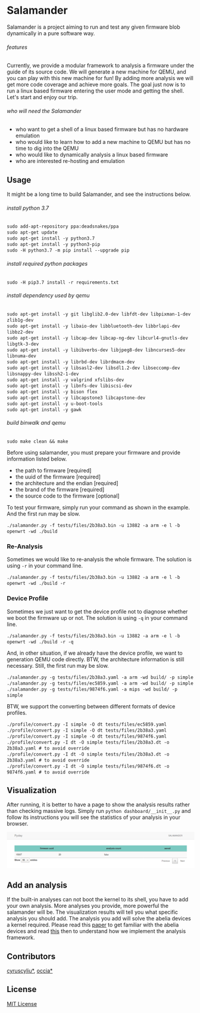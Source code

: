 # Salamander

Salamander is a project aiming to run and test any given firmware blob dynamically in a pure software way.

###### features
Currently, we provide a modular framework to analysis a firmware under the guide of its source code. We 
will generate a new machine for QEMU, and you can play with this new machine for fun! By adding more analysis
we will get more code coverage and achieve more goals. The goal just now is to run a linux based firmware
entering the user mode and getting the shell. Let's start and enjoy our trip.

###### who will need the Salamander
+ who want to get a shell of a linux based firmware but has no hardware emulation
+ who would like to learn how to add a new machine to QEMU but has no time to dig into the QEMU
+ who would like to dynamically analysis a linux based firmware
+ who are interested re-hosting and emulation

## Usage 

It might be a long time to build Salamander, and see the instructions below.

###### install python 3.7

```shell script
sudo add-apt-repository ppa:deadsnakes/ppa
sudo apt-get update
sudo apt-get install -y python3.7
sudo apt-get install -y python3-pip
sudo -H python3.7 -m pip install --upgrade pip
```

###### install required python packages

```shell script
sudo -H pip3.7 install -r requirements.txt
```

###### install dependency used by qemu

```shell script
sudo apt-get install -y git libglib2.0-dev libfdt-dev libpixman-1-dev zlib1g-dev
sudo apt-get install -y libaio-dev libbluetooth-dev libbrlapi-dev libbz2-dev
sudo apt-get install -y libcap-dev libcap-ng-dev libcurl4-gnutls-dev libgtk-3-dev
sudo apt-get install -y libibverbs-dev libjpeg8-dev libncurses5-dev libnuma-dev
sudo apt-get install -y librbd-dev librdmacm-dev
sudo apt-get install -y libsasl2-dev libsdl1.2-dev libseccomp-dev libsnappy-dev libssh2-1-dev
sudo apt-get install -y valgrind xfslibs-dev
sudo apt-get install -y libnfs-dev libiscsi-dev
sudo apt-get install -y bison flex
sudo apt-get install -y libcapstone3 libcapstone-dev
sudo apt-get install -y u-boot-tools
sudo apt-get install -y gawk
```

###### build binwalk and qemu

```shell script
sudo make clean && make
```

Before using salamander, you must prepare your firmware and provide information listed below.
+ the path to firmware [required]
+ the uuid of the firmware [required]
+ the architecture and the endian [required]
+ the brand of the firmware [required]
+ the source code to the firmware [optional]

To test your firmware, simply run your command as shown in the example. And the first run may be slow.

```shell script
./salamander.py -f tests/files/2b38a3.bin -u 13882 -a arm -e l -b openwrt -wd ./build
```

### Re-Analysis

Sometimes we would like to re-analysis the whole firmware. The solution is using `-r` in your command line.

```shell script
./salamander.py -f tests/files/2b38a3.bin -u 13882 -a arm -e l -b openwrt -wd ./build -r
```

### Device Profile

Sometimes we just want to get the device profile not to diagnose whether we boot the firmware up or not.
The solution is using `-q` in your command line.

````shell script
./salamander.py -f tests/files/2b38a3.bin -u 13882 -a arm -e l -b openwrt -wd ./build -r -q
````

And, in other situation, if we already have the device profile, we want to generation QEMU code directly.
BTW, the architecture information is still necessary. Still, the first run may be slow.

```shell script
./salamander.py -g tests/files/2b38a3.yaml -a arm -wd build/ -p simple
./salamander.py -g tests/files/ec5859.yaml -a arm -wd build/ -p simple
./salamander.py -g tests/files/9874f6.yaml -a mips -wd build/ -p simple
```

BTW, we support the converting between different formats of device profiles.

```shell script
./profile/convert.py -I simple -O dt tests/files/ec5859.yaml
./profile/convert.py -I simple -O dt tests/files/2b38a3.yaml
./profile/convert.py -I simple -O dt tests/files/9874f6.yaml
./profile/convert.py -I dt -O simple tests/files/2b38a3.dt -o 2b38a3.yaml # to avoid override
./profile/convert.py -I dt -O simple tests/files/2b38a3.dt -o 2b38a3.yaml # to avoid override
./profile/convert.py -I dt -O simple tests/files/9874f6.dt -o 9874f6.yaml # to avoid override
```

## Visualization

After running, it is better to have a page to show the analysis results rather than checking massive logs. Simply run
`python dashboard/__init__.py` and follow its instructions you will see the statistics of your analysis in your browser.

![dashboard](./dashboard/dashboard.png)

## Add an analysis

If the built-in analyses can not boot the kernel to its shell, you have to add your own analysis. 
More analyses you provide, more powerful the salamander will be. The visualization results will tell you what specific 
analysis you should add. The analysis you add will solve the abelia devices a kernel required. Please read 
this [paper]() to get familiar with the abelia devices and read [this](./analyses/README.md) then to understand
how we implement the analysis framework.

## Contributors
[cyruscyliu*](https://github.com/cyruscyliu/esv), [occia*](https://github.com/occia)

## License
[MIT License](./LICENSE)
